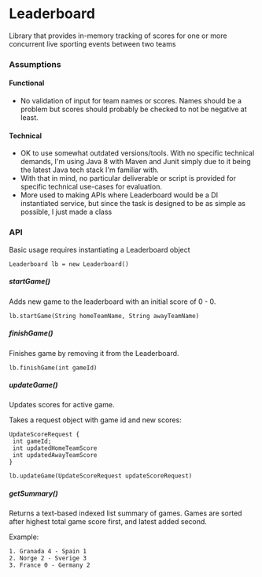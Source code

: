 # Leaderboard

Library that provides in-memory tracking of scores for one or more concurrent live sporting events between two teams

### Assumptions

#### Functional

* No validation of input for team names or scores. Names should be a problem but scores should probably be checked to not be negative at least.

#### Technical
* OK to use somewhat outdated versions/tools. With no specific technical demands, I'm using Java 8 with Maven and Junit simply due to it being the latest Java tech stack I'm familiar with.
* With that in mind, no particular deliverable or script is provided for specific technical use-cases for evaluation.
* More used to making APIs where Leaderboard would be a DI instantiated service, but since the task is designed to be as simple as possible, I just made a class 

### API

Basic usage requires instantiating a Leaderboard object

```
Leaderboard lb = new Leaderboard()
```

##### startGame()

Adds new game to the leaderboard with an initial score of 0 - 0.

```
lb.startGame(String homeTeamName, String awayTeamName)
```

##### finishGame()

Finishes game by removing it from the Leaderboard.

```
lb.finishGame(int gameId)
```

##### updateGame()

Updates scores for active game.

Takes a request object with game id and new scores:

```
UpdateScoreRequest {
 int gameId;
 int updatedHomeTeamScore
 int updatedAwayTeamScore
}

lb.updateGame(UpdateScoreRequest updateScoreRequest)
```

##### getSummary()

Returns a text-based indexed list summary of games.
Games are sorted after highest total game score first, and latest added second.

Example:
```
1. Granada 4 - Spain 1
2. Norge 2 - Sverige 3
3. France 0 - Germany 2
```